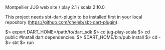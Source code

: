 Montpellier JUG web site / play 2.1 / scala 2.10.0

This project needs sbt-dart-plugin to be installed first in your local repository (https://github.com/cheleb/sbt-dart-plugin).


$> export DART_HOME=/path/to/dart_sdk
$> cd jug-play-scala
$> cd public
#Install dart dependencies.
$> $DART_HOME/bin/pub install 
$> cd -
$> sbt
$> run

 

